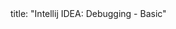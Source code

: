 <frontmatter>
title: "Intellij IDEA: Debugging - Basic"
</frontmatter>

<include src="navbar.md" boilerplate />

<include src="unit-inPage-asFlat.md" boilerplate />